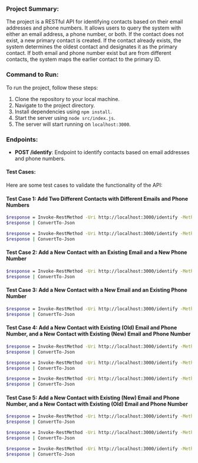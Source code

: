 
### Project Summary:
The project is a RESTful API for identifying contacts based on their email addresses and phone numbers. It allows users to query the system with either an email address, a phone number, or both. If the contact does not exist, a new primary contact is created. If the contact already exists, the system determines the oldest contact and designates it as the primary contact. If both email and phone number exist but are from different contacts, the system maps the earlier contact to the primary ID.

### Command to Run:
To run the project, follow these steps:
1. Clone the repository to your local machine.
2. Navigate to the project directory.
3. Install dependencies using `npm install`.
4. Start the server using `node src/index.js`.
5. The server will start running on `localhost:3000`.

### Endpoints:
- **POST /identify**: Endpoint to identify contacts based on email addresses and phone numbers.

#### Test Cases:
Here are some test cases to validate the functionality of the API:

#### Test Case 1: Add Two Different Contacts with Different Emails and Phone Numbers
```bash
$response = Invoke-RestMethod -Uri http://localhost:3000/identify -Method Post -ContentType "application/json" -Body '{"email": "12@test.com", "phoneNumber": "12"}'
$response | ConvertTo-Json

$response = Invoke-RestMethod -Uri http://localhost:3000/identify -Method Post -ContentType "application/json" -Body '{"email": "13@test.com", "phoneNumber": "13"}'
$response | ConvertTo-Json
```

#### Test Case 2: Add a New Contact with an Existing Email and a New Phone Number
```bash
$response = Invoke-RestMethod -Uri http://localhost:3000/identify -Method Post -ContentType "application/json" -Body '{"email": "12@test.com", "phoneNumber": "14"}'
$response | ConvertTo-Json
```

#### Test Case 3: Add a New Contact with a New Email and an Existing Phone Number
```bash
$response = Invoke-RestMethod -Uri http://localhost:3000/identify -Method Post -ContentType "application/json" -Body '{"email": "15@test.com", "phoneNumber": "13"}'
$response | ConvertTo-Json
```

#### Test Case 4: Add a New Contact with Existing (Old) Email and Phone Number, and a New Contact with Existing (New) Email and Phone Number
```bash
$response = Invoke-RestMethod -Uri http://localhost:3000/identify -Method Post -ContentType "application/json" -Body '{"email": "16@test.com", "phoneNumber": "16"}'
$response | ConvertTo-Json

$response = Invoke-RestMethod -Uri http://localhost:3000/identify -Method Post -ContentType "application/json" -Body '{"email": "17@test.com", "phoneNumber": "17"}'
$response | ConvertTo-Json

$response = Invoke-RestMethod -Uri http://localhost:3000/identify -Method Post -ContentType "application/json" -Body '{"email": "16@test.com", "phoneNumber": "17"}'
$response | ConvertTo-Json
```

#### Test Case 5: Add a New Contact with Existing (New) Email and Phone Number, and a New Contact with Existing (Old) Email and Phone Number
```bash
$response = Invoke-RestMethod -Uri http://localhost:3000/identify -Method Post -ContentType "application/json" -Body '{"email": "18@test.com", "phoneNumber": "18"}'
$response | ConvertTo-Json

$response = Invoke-RestMethod -Uri http://localhost:3000/identify -Method Post -ContentType "application/json" -Body '{"email": "19@test.com", "phoneNumber": "19"}'
$response | ConvertTo-Json

$response = Invoke-RestMethod -Uri http://localhost:3000/identify -Method Post -ContentType "application/json" -Body '{"email": "19@test.com", "phoneNumber": "18"}'
$response | ConvertTo-Json
```
